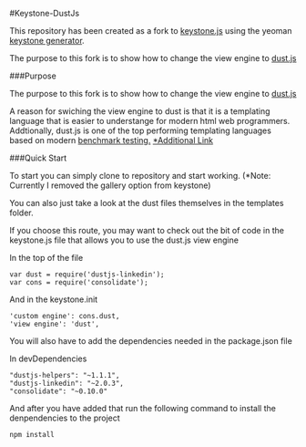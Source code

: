 #Keystone-DustJs

This repository has been created as a fork to [keystone.js](http://keystonejs.com/) using the yeoman [keystone generator](https://github.com/JedWatson/generator-keystone).

The purpose to this fork is to show how to change the view engine to [dust.js](http://akdubya.github.io/dustjs/)

###Purpose

The purpose to this fork is to show how to change the view engine to [dust.js](http://akdubya.github.io/dustjs/)

A reason for swiching the view engine to dust is that it is a templating language that is easier to understange for modern html web programmers. Addtionally, dust.js is one of the top performing templating languages based on modern [benchmark testing.](http://jsperf.com/js-template-engines-performance/12) [*Additional Link](http://engineering.linkedin.com/frontend/client-side-templating-throwdown-mustache-handlebars-dustjs-and-more)


###Quick Start

To start you can simply clone to repository and start working. (*Note: Currently I removed the gallery option from keystone)

You can also just take a look at the dust files themselves in the templates folder. 

If you choose this route, you may want to check out the bit of code in the keystone.js file that allows you to use the dust.js view engine

In the top of the file

    var dust = require('dustjs-linkedin');
    var cons = require('consolidate');
  
And in the keystone.init

    'custom engine': cons.dust,
    'view engine': 'dust',
    
    
You will also have to add the dependencies needed in the package.json file

In devDependencies

    "dustjs-helpers": "~1.1.1",
    "dustjs-linkedin": "~2.0.3",
    "consolidate": "~0.10.0"
    
And after you have added that run the following command to install the denpendencies to the project

    npm install
    
